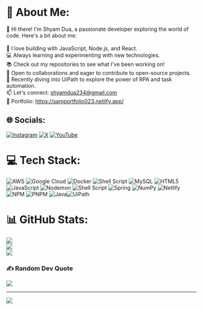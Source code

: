 # 💫 About Me:
👋 Hi there! I'm Shyam Dua, a passionate developer exploring the world of code. Here's a bit about me:<br><br>🚀 I love building with JavaScript, Node.js, and React.<br>💻 Always learning and experimenting with new technologies.<br>📚 Check out my repositories to see what I've been working on!<br>🌱 Open to collaborations and eager to contribute to open-source projects.<br>🤖 Recently diving into UiPath to explore the power of RPA and task automation.<br> 📫 Let's connect: shyamdua234@gmail.com<br>🔗 Portfolio: https://samportfolio023.netlify.app/


## 🌐 Socials:
[![Instagram](https://img.shields.io/badge/Instagram-%23E4405F.svg?logo=Instagram&logoColor=white)](https://instagram.com/https://www.instagram.com/shyamm_7728/) [![X](https://img.shields.io/badge/X-black.svg?logo=X&logoColor=white)](https://x.com/https://twitter.com/SAM76751) [![YouTube](https://img.shields.io/badge/YouTube-%23FF0000.svg?logo=YouTube&logoColor=white)](https://youtube.com/@https://www.youtube.com/channel/UCYgX9oRhA1TFxPnM5Bax5XQ) 

# 💻 Tech Stack:
![AWS](https://img.shields.io/badge/AWS-%23FF9900.svg?style=for-the-badge&logo=amazon-aws&logoColor=white) ![Google Cloud](https://img.shields.io/badge/GoogleCloud-%234285F4.svg?style=for-the-badge&logo=google-cloud&logoColor=white) ![Docker](https://img.shields.io/badge/docker-%230db7ed.svg?style=for-the-badge&logo=docker&logoColor=white) ![Shell Script](https://img.shields.io/badge/shell_script-%23121011.svg?style=for-the-badge&logo=gnu-bash&logoColor=white) ![MySQL](https://img.shields.io/badge/mysql-%2300000f.svg?style=for-the-badge&logo=mysql&logoColor=white) ![HTML5](https://img.shields.io/badge/html5-%23E34F26.svg?style=for-the-badge&logo=html5&logoColor=white) ![JavaScript](https://img.shields.io/badge/javascript-%23323330.svg?style=for-the-badge&logo=javascript&logoColor=%23F7DF1E) ![Nodemon](https://img.shields.io/badge/NODEMON-%23323330.svg?style=for-the-badge&logo=nodemon&logoColor=%BBDEAD) ![Shell Script](https://img.shields.io/badge/shell_script-%23121011.svg?style=for-the-badge&logo=gnu-bash&logoColor=white) ![Spring](https://img.shields.io/badge/spring-%236DB33F.svg?style=for-the-badge&logo=spring&logoColor=white) ![NumPy](https://img.shields.io/badge/numpy-%23013243.svg?style=for-the-badge&logo=numpy&logoColor=white) ![Netlify](https://img.shields.io/badge/netlify-%23000000.svg?style=for-the-badge&logo=netlify&logoColor=#00C7B7) ![NPM](https://img.shields.io/badge/NPM-%23CB3837.svg?style=for-the-badge&logo=npm&logoColor=white) ![PNPM](https://img.shields.io/badge/pnpm-%234a4a4a.svg?style=for-the-badge&logo=pnpm&logoColor=f69220) ![Java](https://img.shields.io/badge/java-%23ED8B00.svg?style=for-the-badge&logo=openjdk&logoColor=white)![UiPath](https://img.shields.io/badge/UiPath-%23F36C3D.svg?style=for-the-badge&logo=UiPath&logoColor=white)
# 📊 GitHub Stats:
![](https://github-readme-stats.vercel.app/api?username=Samz0001&theme=dark&hide_border=false&include_all_commits=false&count_private=false)<br/>
![](https://github-readme-streak-stats.herokuapp.com/?user=Samz0001&theme=dark&hide_border=false)<br/>
![](https://github-readme-stats.vercel.app/api/top-langs/?username=Samz0001&theme=dark&hide_border=false&include_all_commits=false&count_private=false&layout=compact)

### ✍️ Random Dev Quote
![](https://quotes-github-readme.vercel.app/api?type=horizontal&theme=radical)

---
[![](https://visitcount.itsvg.in/api?id=Samz0001&icon=0&color=0)](https://visitcount.itsvg.in)

<!-- Proudly created with GPRM ( https://gprm.itsvg.in ) -->
